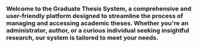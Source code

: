 ### Welcome to the Graduate Thesis System, a comprehensive and user-friendly platform designed to streamline the process of managing and accessing academic theses. Whether you're an administrator, author, or a curious individual seeking insightful research, our system is tailored to meet your needs.